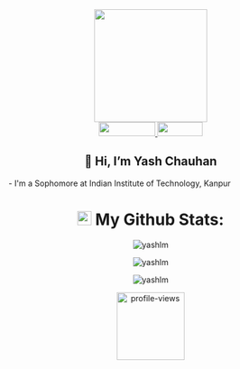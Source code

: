 <div align="center" >
<img src="https://media.giphy.com/media/SWoSkN6DxTszqIKEqv/giphy.gif" width="200px" >
</div>
<div align="center">
<a href="https://www.linkedin.com/in/yash-chauhan-10b696250/" alt="linkedin" target="_blank">
<img src="https://img.shields.io/badge/LinkedIn-blue?logo=linkedin&logoColor=white" width="100px" height="25">
</a>
<a href="https://yashlm.github.io/" alt="website" target="_blank">
<img src="https://img.shields.io/badge/Portfolio-darkgreen" width="80px" height="25">
</a>
</div>

<h2 align="center">👋 Hi, I’m Yash Chauhan</h2>
- I'm a Sophomore at Indian Institute of Technology, Kanpur

<!--
**yashlm/yashlm** is a ✨ _special_ ✨ repository because its `README.md` (this file) appears on your GitHub profile.

Here are some ideas to get you started:

- 🔭 I’m currently working on ...
- 🌱 I’m currently learning ...
- 👯 I’m looking to collaborate on ...
- 🤔 I’m looking for help with ...
- 💬 Ask me about ...
- 📫 How to reach me: ...
- 😄 Pronouns: ...
- ⚡ Fun fact: ...
-->

<h1 align="center"><img src='https://media1.giphy.com/media/du3J3cXyzhj75IOgvA/giphy.gif?cid=ecf05e47x2g034i9pzwtzzsd3xgg2w9nr94t4tflbbgo3008&rid=giphy.gif' width='25' /> My Github Stats:</h1>

<div align="center">
<p><img src="https://github-readme-stats-sigma-five.vercel.app/api?username=yashlm&show_icons=true&locale=en" alt="yashlm" /></p>
<p><img src="https://github-readme-stats-sigma-five.vercel.app/api/top-langs?username=yashlm&show_icons=true&locale=en&layout=compact" alt="yashlm"/></p>
<p><img  src="https://github-readme-streak-stats.herokuapp.com/?user=yashlm&bg_color=1e1e2e&text_color=cdd6f4" alt="yashlm" /></p>
</div>

<div align="center">
<img src="https://komarev.com/ghpvc/?username=yashlm&style=flat-square&color=blueviolet" alt="profile-views" width="120"/>
</div>
